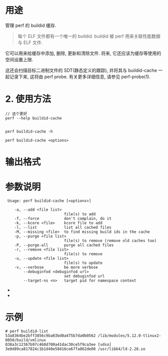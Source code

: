 


# 用途

管理 perf 的 buildid 缓存.

> 每个 ELF 文件都有一个唯一的 buildid. buildid 被 perf 用来关联性能数据与 ELF 文件.

它可以用来给缓存中添加, 删除, 更新和清除文件.  将来, 它还应该为缓存等使用的空间设置上限.

这还会扫描目标二进制文件的 SDT(静态定义的跟踪), 并将其与 buildid-cache 一起记录下来, 这将由 perf probe.  有关更多详细信息, 请参见 perf-probe(1).

# 2. 使用方法

```
// 这个更好
perf --help buildid-cache


perf buildid-cache -h
```

```
perf buildid-cache <options>
```

# 输出格式


# 参数说明

```
 Usage: perf buildid-cache [<options>]

    -a, --add <file list>
                          file(s) to add
    -f, --force           don't complain, do it
    -k, --kcore <file>    kcore file to add
    -l, --list            list all cached files
    -M, --missing <file>  to find missing build ids in the cache
    -p, --purge <file list>
                          file(s) to remove (remove old caches too)
    -P, --purge-all       purge all cached files
    -r, --remove <file list>
                          file(s) to remove
    -u, --update <file list>
                          file(s) to update
    -v, --verbose         be more verbose
        --debuginfod <debuginfod url>
                          set debuginfod url
        --target-ns <n>   target pid for namespace context
```

*
*

##


# 示例

```
# perf buildid-list
53a8364be2bff3856c9ba03bd0a475b7da0b0562 /lib/modules/5.12.0-tlinux2-0050/build/vmlinux
038a3c12367b97c468d700a41dac30ce5f9ca3ee [vdso]
3e0d89ca817824c1b1d40e58416ce67fa062de00 /usr/lib64/ld-2.28.so
```